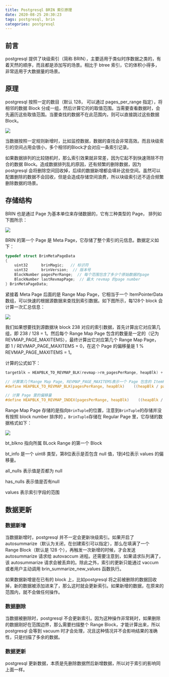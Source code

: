 ```yaml
---
title: Postgresql BRIN 索引原理
date: 2020-08-25 20:30:23
tags: postgresql, brin
categories: postgresql
---
```


## 前言

postgresql 提供了块级索引（简称 BRIN），主要适用于类似时序数据之类的，有着天然的顺序，而且都是添加写的场景。相比于 btree 索引，它的体积小得多，非常适用于大数据量的场景。



## 原理

postgresql 按照一定的数目（默认 128， 可以通过 pages_per_range 指定），将相邻的数据 Block 分成一组，然后计算它的的取值范围。当需要查看数据时，会先遍历这些取值范围。当要查找的数据不在此范围内，则可以直接跳过这些数据 Block。

<img src="pg-range-principle.svg">



当数据按照一定规则新增时，比如监控数据，数据的查找会非常高效。而且块级索引的空间占用会很小，多个相邻的Block才会对应一条索引记录。

如果数据排列的比较随机时，那么索引效果就非常差，因为它起不到快速筛除不符合的数据 Block。造成数据排列乱的原因，还有频繁的删除数据，因为 postgresql 会将删除空间回收掉，后续的数据新增都会填补这些空间。虽然可以配置删除的数据不会回收，但是会造成存储空间浪费，所以块级索引还不适合频繁删除数据的场景。



## 存储结构

BRIN 也是通过 Page 为基本单位来存储数据的，它有三种类型的 Page， 排列如下图所示：

<img src="pg-block-range-index.svg">



BRIN 的第一个 Page 是 Meta Page，它存储了整个索引的元信息。数据定义如下：

```c
typedef struct BrinMetaPageData
{
	uint32		brinMagic;   // 标识符
	uint32		brinVersion;  // 版本号
	BlockNumber pagesPerRange;  // 每个范围包含了多少个原始数据的page
	BlockNumber lastRevmapPage;  // 最大 revmap 的page number
} BrinMetaPageData;
```



紧接着 Meta Page 后面的是 Range Map Page，它相当于一个 ItemPointerData 数组，可以快速的根据源数据来查找到索引数据。如下图所示，每128个 block 会计算一次汇总信息：

<img src="pg-range-page.svg">



我们如果想要找到源数据块 block 238 对应的索引数据，首先计算出它对应第几组，即 238 / 128 = 1。然后每个 Range Map Page 包含的数量是一定的（记为 REVMAP_PAGE_MAXITEMS），最终计算出它对应第几个 Range Map Page， 即 1 / REVMAP_PAGE_MAXITEMS = 0，在这个 Page 的偏移量是 1 % REVMAP_PAGE_MAXITEMS = 1。

计算的公式如下：

```c
targetblk = HEAPBLK_TO_REVMAP_BLK(revmap->rm_pagesPerRange, heapBlk) + 1 // 这里加1是指 meta page

// 计算第几个Range Map Page, REVMAP_PAGE_MAXITEMS表示一个 Page 包含的 ItemPointData 数目
#define HEAPBLK_TO_REVMAP_BLK(pagesPerRange, heapBlk)    ((heapBlk / pagesPerRange) / REVMAP_PAGE_MAXITEMS)  

// 计算 Page 里的偏移量
#define HEAPBLK_TO_REVMAP_INDEX(pagesPerRange, heapBlk)    ((heapBlk / pagesPerRange) % REVMAP_PAGE_MAXITEMS) 
```



Range Map Page 存储的是指向`BrinTuple`的位置，注意到`BrinTuple`的存储并没有按照 block number 排序的 。`BrinTuple`存储在 Regular Page 里，它存储的数据格式如下：

<img src="pg-brin-tuple.svg">



bt_blkno 指向所属  BLock Range 的第一个 Block

bt_info 是一个 uint8 类型，第8位表示是否包含 null 值，1到4位表示 values 的偏移量。

all_nulls 表示值是否都为 null

has_nulls 表示值是否有null

values 表示索引字段的范围



## 数据更新

### 数据新增

当数据新增时，postgresql 并不一定会更新块级索引。如果开启了 autosummarize（默认为关闭，在创建索引可以指定），那么在填满了一个 Range Block（默认是 128 个），再触发一次新增的时候，才会发送 autosummarize 请求给 autovaccum 进程。还需要注意到，如果请求队列满了，该 autosummarize  请求会被丢弃的。除此之外，索引的更新只能通过 vaccum 或者用户主动调用 brin_summarize_new_values 函数执行。

如果数据新增是在已有的 block 上，比如postgresql 将之前被删除的数据回收掉，新的数据被添加进来了，那么这时就会更新索引。如果新增的数据，在原来的范围内，就不会做任何操作。

### 数据删除

当数据被删除时，postgresql 不会更新索引。因为这种操作非常耗时，如果删除的数据刚好在范围边界，那么需要扫描整个 Range Block，才能计算出来，所以 postgresql 会等到 vacuum 时才会处理，况且这种情况并不会影响结果的准确性，只是扫描了多余的数据。

### 数据更新

postgresql 更新数据，本质是先删除数据然后新增数据，所以对于索引的影响同上面一样。